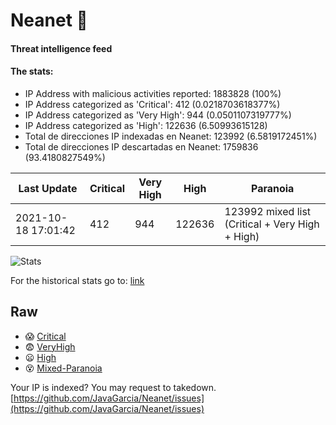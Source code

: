 # Neanet :hocho:
#### Threat intelligence feed
#### The stats:

- IP Address with malicious activities reported: 1883828 (100%)
- IP Address categorized as 'Critical':  412 (0.0218703618377%)
- IP Address categorized as 'Very High':  944 (0.0501107319777%)
- IP Address categorized as 'High':  122636 (6.50993615128)
- Total de direcciones IP indexadas en Neanet:  123992 (6.5819172451%)
- Total de direcciones IP descartadas en Neanet:  1759836 (93.4180827549%)

| Last Update | Critical | Very High | High | Paranoia |
| --- | --- | --- | --- | --- |
| 2021-10-18 17:01:42 | 412 | 944 | 122636 | 123992 mixed list (Critical + Very High + High)|

![Stats](https://docs.google.com/spreadsheets/d/e/2PACX-1vSnaNMIXVabIpDJjufMlzH7poXnshF3mgd8Is1g9ytUEzVsP5my4Trn8f-xkoLLQ38xpL3HtmUexLo6/pubchart?oid=501124687&format=image)

For the historical stats go to: [link](/stats.csv)
## Raw
- :scream: [Critical](https://raw.githubusercontent.com/JavaGarcia/Neanet/master/blacklists/neanet_critical.txt)
- :fearful: [VeryHigh](https://raw.githubusercontent.com/JavaGarcia/Neanet/master/blacklists/neanet_veryHigh.txtt)
- :frowning: [High](https://raw.githubusercontent.com/JavaGarcia/Neanet/master/blacklists/neanet_high.txt)
- :dizzy_face: [Mixed-Paranoia](https://raw.githubusercontent.com/JavaGarcia/Neanet/master/blacklists/neanet_all.txt)


Your IP is indexed? You may request to takedown. [https://github.com/JavaGarcia/Neanet/issues](https://github.com/JavaGarcia/Neanet/issues)

































































































































































































































































































































































































































































































































































































































































































































































































































































































































































































































































































































































































































































































































































































































































































































































































































































































































































































































































































































































































































































































































































































































































































































































































































































































































































































































































































































































































































































































































































































































































































































































































































































































































































































































































































































































































































































































































































































































































































































































































































































































































































































































































































































































































































































































































































































































































































































































































































































































































































































































































































































































































































































































































































































































































































































































































































































































































































































































































































































































































































































































































































































































































































































































































































































































































































































































































































































































































































































































































































































































































































































































































































































































































































































































































































































































































































































































































































































































































































































































































































































































































































































































































































































































































































































































































































































































































































































































































































































































































































































































































































































































































































































































































































































































































































































































































































































































































































